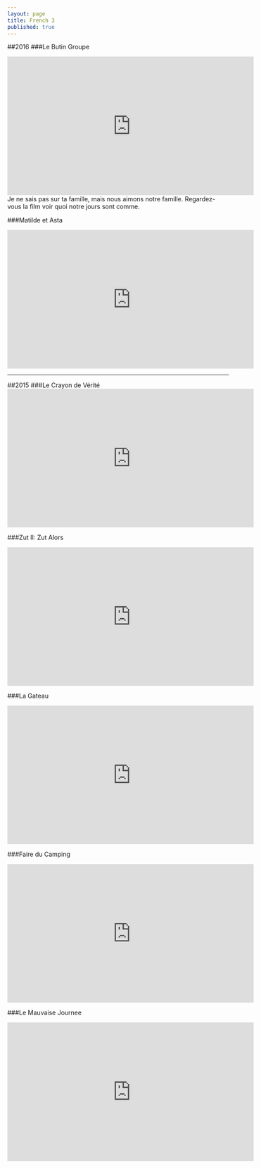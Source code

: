```yaml
---
layout: page
title: French 3
published: true
---
```

##2016
###Le Butin Groupe
<iframe width="560" height="315" src="https://www.youtube.com/embed/C6HcdZjAEeg" frameborder="0" allowfullscreen></iframe>
Je ne sais pas sur ta famille, mais nous aimons notre famille. Regardez-vous la film voir quoi notre jours sont comme.

###Matilde et Asta
<iframe width="560" height="315" src="https://www.youtube.com/embed/Fg9m-myIwpM" frameborder="0" allowfullscreen></iframe>

<hr>
##2015
###Le Crayon de Vérité
<iframe width="560" height="315" src="https://www.youtube.com/embed/mzbQ7ZoSlGE" frameborder="0" allowfullscreen></iframe>

###Zut II: Zut Alors
<iframe width="560" height="315" src="https://www.youtube.com/embed/oAAYb8VWdlc" frameborder="0" allowfullscreen></iframe>

###La Gateau
<iframe width="560" height="315" src="https://www.youtube.com/embed/632gEwnA6Ns" frameborder="0" allowfullscreen></iframe>

###Faire du Camping
<iframe width="560" height="315" src="https://www.youtube.com/embed/2dIMReDwd-Q" frameborder="0" allowfullscreen></iframe>

###Le Mauvaise Journee
<iframe width="560" height="315" src="https://www.youtube.com/embed/PeAI8zUORq0" frameborder="0" allowfullscreen></iframe>
